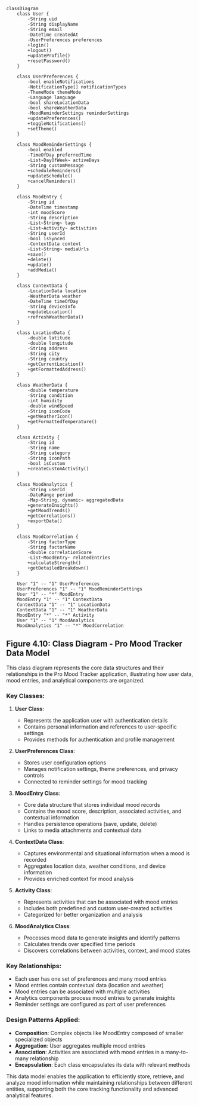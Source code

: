```mermaid
classDiagram
    class User {
        -String uid
        -String displayName
        -String email
        -DateTime createdAt
        -UserPreferences preferences
        +login()
        +logout()
        +updateProfile()
        +resetPassword()
    }

    class UserPreferences {
        -bool enableNotifications
        -NotificationType[] notificationTypes
        -ThemeMode themeMode
        -Language language
        -bool shareLocationData
        -bool shareWeatherData
        -MoodReminderSettings reminderSettings
        +updatePreferences()
        +toggleNotifications()
        +setTheme()
    }

    class MoodReminderSettings {
        -bool enabled
        -TimeOfDay preferredTime
        -List~DayOfWeek~ activeDays
        -String customMessage
        +scheduleReminders()
        +updateSchedule()
        +cancelReminders()
    }

    class MoodEntry {
        -String id
        -DateTime timestamp
        -int moodScore
        -String description
        -List~String~ tags
        -List~Activity~ activities
        -String userId
        -bool isSynced
        -ContextData context
        -List~String~ mediaUrls
        +save()
        +delete()
        +update()
        +addMedia()
    }

    class ContextData {
        -LocationData location
        -WeatherData weather
        -DateTime timeOfDay
        -String deviceInfo
        +updateLocation()
        +refreshWeatherData()
    }

    class LocationData {
        -double latitude
        -double longitude
        -String address
        -String city
        -String country
        +getCurrentLocation()
        +getFormattedAddress()
    }

    class WeatherData {
        -double temperature
        -String condition
        -int humidity
        -double windSpeed
        -String iconCode
        +getWeatherIcon()
        +getFormattedTemperature()
    }

    class Activity {
        -String id
        -String name
        -String category
        -String iconPath
        -bool isCustom
        +createCustomActivity()
    }

    class MoodAnalytics {
        -String userId
        -DateRange period
        -Map~String, dynamic~ aggregatedData
        +generateInsights()
        +getMoodTrends()
        +getCorrelations()
        +exportData()
    }

    class MoodCorrelation {
        -String factorType
        -String factorName
        -double correlationScore
        -List~MoodEntry~ relatedEntries
        +calculateStrength()
        +getDetailedBreakdown()
    }

    User "1" -- "1" UserPreferences
    UserPreferences "1" -- "1" MoodReminderSettings
    User "1" -- "*" MoodEntry
    MoodEntry "1" -- "1" ContextData
    ContextData "1" -- "1" LocationData
    ContextData "1" -- "1" WeatherData
    MoodEntry "*" -- "*" Activity
    User "1" -- "1" MoodAnalytics
    MoodAnalytics "1" -- "*" MoodCorrelation
```

## Figure 4.10: Class Diagram - Pro Mood Tracker Data Model

This class diagram represents the core data structures and their relationships in the Pro Mood Tracker application, illustrating how user data, mood entries, and analytical components are organized.

### Key Classes:

1. **User Class**:
   - Represents the application user with authentication details
   - Contains personal information and references to user-specific settings
   - Provides methods for authentication and profile management

2. **UserPreferences Class**:
   - Stores user configuration options
   - Manages notification settings, theme preferences, and privacy controls
   - Connected to reminder settings for mood tracking

3. **MoodEntry Class**:
   - Core data structure that stores individual mood records
   - Contains the mood score, description, associated activities, and contextual information
   - Handles persistence operations (save, update, delete)
   - Links to media attachments and contextual data

4. **ContextData Class**:
   - Captures environmental and situational information when a mood is recorded
   - Aggregates location data, weather conditions, and device information
   - Provides enriched context for mood analysis

5. **Activity Class**:
   - Represents activities that can be associated with mood entries
   - Includes both predefined and custom user-created activities
   - Categorized for better organization and analysis

6. **MoodAnalytics Class**:
   - Processes mood data to generate insights and identify patterns
   - Calculates trends over specified time periods
   - Discovers correlations between activities, context, and mood states

### Key Relationships:

- Each user has one set of preferences and many mood entries
- Mood entries contain contextual data (location and weather)
- Mood entries can be associated with multiple activities
- Analytics components process mood entries to generate insights
- Reminder settings are configured as part of user preferences

### Design Patterns Applied:

- **Composition**: Complex objects like MoodEntry composed of smaller specialized objects
- **Aggregation**: User aggregates multiple mood entries
- **Association**: Activities are associated with mood entries in a many-to-many relationship
- **Encapsulation**: Each class encapsulates its data with relevant methods

This data model enables the application to efficiently store, retrieve, and analyze mood information while maintaining relationships between different entities, supporting both the core tracking functionality and advanced analytical features. 